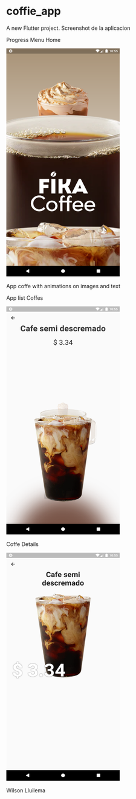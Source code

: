 # coffie_app

A new Flutter project.
Screenshot de la aplicacion 

Progress Menu Home 

<img src="https://github.com/lODIN007l/CoffieApp/blob/main/assets/screenshot/screen3.png" alt="alt text" style="width:300px;height:600px">

App coffe with animations on images and text


App list Coffes


<img src="https://github.com/lODIN007l/CoffieApp/blob/main/assets/screenshot/screen2.png" alt="alt text" style="width:300px;height:600px">

Coffe Details




<img src="https://github.com/lODIN007l/CoffieApp/blob/main/assets/screenshot/screen4.png" alt="alt text" style="width:300px;height:600px">


Wilson Lluilema 
